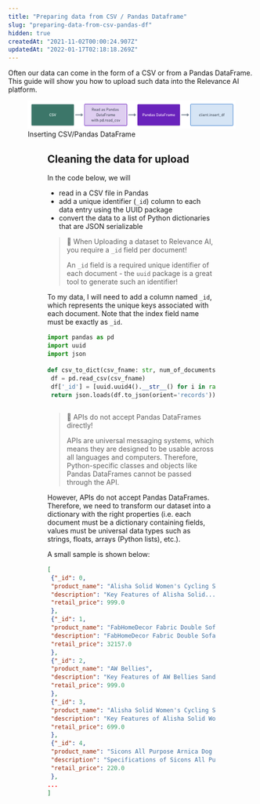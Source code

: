 ```yaml
---
title: "Preparing data from CSV / Pandas Dataframe"
slug: "preparing-data-from-csv-pandas-df"
hidden: true
createdAt: "2021-11-02T00:00:24.907Z"
updatedAt: "2022-01-17T02:18:18.269Z"
---
```

Often our data can come in the form of a CSV or from a Pandas DataFrame. This guide will show you how to upload such data into the Relevance AI platform.

<figure>
<img src="https://github.com/RelevanceAI/RelevanceAI-readme-docs/blob/v1.1.3/docs_template/GENERAL_FEATURES/creating-a-dataset/_assets/insert-csv-pandas.png?raw=true" alt="insert_into_csv.png" />
<figcaption>Inserting CSV/Pandas DataFrame</figcaption>
<figure>


## Cleaning the data for upload

In the code below, we will
- read in a CSV file in Pandas
- add a unique identifier (`_id`) column to each data entry using the UUID package
- convert the data to a list of Python dictionaries that are JSON serializable


> 📘 When Uploading a dataset to Relevance AI, you require a `_id` field per document!
>
> An `_id` field is a required unique identifier of each document - the `uuid` package is a great tool to generate such an identifier!


To my data, I will need to add a column named `_id`, which represents the unique keys associated with each document. Note that the index field name must be exactly as `_id`.

```python Python (SDK)
import pandas as pd
import uuid
import json

def csv_to_dict(csv_fname: str, num_of_documents: int=2000):
 df = pd.read_csv(csv_fname)
 df['_id'] = [uuid.uuid4().__str__() for i in range(len(df))]
 return json.loads(df.to_json(orient='records'))

```
```python
```

> 🚧 APIs do not accept Pandas DataFrames directly!
>
> APIs are universal messaging systems, which means they are designed to be usable across all languages and computers. Therefore, Python-specific classes and objects like Pandas DataFrames cannot be passed through the API.


However, APIs do not accept Pandas DataFrames. Therefore, we need to transform our dataset into a dictionary with the right properties (i.e. each document must be a dictionary containing fields, values must be universal data types such as strings, floats, arrays (Python lists), etc.).

A small sample is shown below:


```json Python (SDK)
[
 {"_id": 0,
 "product_name": "Alisha Solid Women's Cycling Shorts",
 "description": "Key Features of Alisha Solid...",
 "retail_price": 999.0
 },
 {"_id": 1,
 "product_name": "FabHomeDecor Fabric Double Sofa Bed",
 "description": "FabHomeDecor Fabric Double Sofa Bed ...",
 "retail_price": 32157.0
 },
 {"_id": 2,
 "product_name": "AW Bellies",
 "description": "Key Features of AW Bellies Sandals Wedges...",
 "retail_price": 999.0
 },
 {"_id": 3,
 "product_name": "Alisha Solid Women's Cycling Shorts",
 "description": "Key Features of Alisha Solid Women's...",
 "retail_price": 699.0
 },
 {"_id": 4,
 "product_name": "Sicons All Purpose Arnica Dog Shampoo",
 "description": "Specifications of Sicons All Purpose Arnica...",
 "retail_price": 220.0
 },
...
]
```
```json
```

